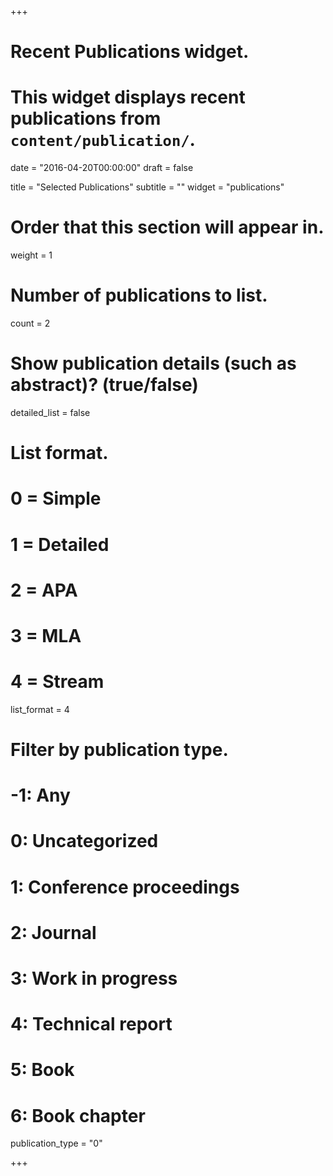 +++
# Recent Publications widget.
# This widget displays recent publications from `content/publication/`.

date = "2016-04-20T00:00:00"
draft = false

title = "Selected Publications"
subtitle = ""
widget = "publications"

# Order that this section will appear in.
weight = 1

# Number of publications to list.
count = 2

# Show publication details (such as abstract)? (true/false)
detailed_list = false

# List format.
#   0 = Simple
#   1 = Detailed
#   2 = APA
#   3 = MLA
#   4 = Stream
list_format = 4

# Filter by publication type.
# -1: Any
#  0: Uncategorized
#  1: Conference proceedings
#  2: Journal
#  3: Work in progress
#  4: Technical report
#  5: Book
#  6: Book chapter
publication_type = "0"


+++


